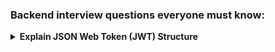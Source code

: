 ### Backend interview questions everyone must know:

<details>
  <summary><strong>
    Explain JSON Web Token (JWT) Structure
  </summary>
Structure:</strong> Header.Payload.Signature
- **Header**:  
  A Base64URL-encoded JSON object that describes the token type and the signing algorithm used.

  Example:
  {
    "alg": "HS256", // Algorithm used for signing (e.g., HMAC SHA256)
    "typ": "JWT"    // Token type
  }

  Encoded as:  
  eyJhbGciOiJIUzI1NiIsInR5cCI6IkpXVCJ9

- **Payload**:  
  The payload is a Base64URL-encoded JSON object containing the **claims**. Claims are statements about the user or additional metadata.  

  Types of Claims:
  - **Registered Claims**: Predefined keys like:
    - iss (Issuer)  
    - sub (Subject)  
    - exp (Expiration Time)  
  - **Public Claims**: Custom data, e.g., email, role.  
  - **Private Claims**: Custom data agreed between sender and receiver.

  Example:
  {
    "sub": "1234567890", // Subject (e.g., user ID)
    "name": "John Doe",  // Custom claim
    "iat": 1516239022    // Issued at timestamp
  }

  Encoded as:  
  eyJzdWIiOiIxMjM0NTY3ODkwIiwibmFtZSI6IkpvaG4gRG9lIiwiaWF0IjoxNTE2MjM5MDIyfQ

- **Signature**:  
  The signature ensures the integrity of the token. It is generated using the following:

  HMACSHA256(
    base64UrlEncode(header) + "." + base64UrlEncode(payload),
    secret
  )

  Example signature:  
  SflKxwRJSMeKKF2QT4fwpMeJf36POk6yJV_adQssw5c

</details>
